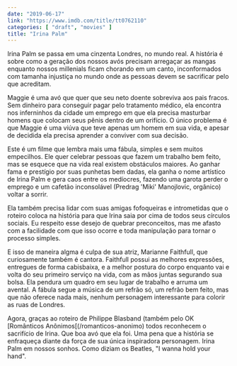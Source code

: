 ```yaml
---
date: "2019-06-17"
link: "https://www.imdb.com/title/tt0762110"
categories: [ "draft", "movies" ]
title: "Irina Palm"
---
```

Irina Palm se passa em uma cinzenta Londres, no mundo real. A história é sobre como a geração dos nossos avós precisam arregaçar as mangas enquanto nossos millenials ficam chorando em um canto, inconformados com tamanha injustiça no mundo onde as pessoas devem se sacrificar pelo que acreditam.

Maggie é uma avó que quer que seu neto doente sobreviva aos pais fracos. Sem dinheiro para conseguir pagar pelo tratamento médico, ela encontra nos inferninhos da cidade um emprego em que ela precisa masturbar homens que colocam seus pênis dentro de um orifício. O único problema é que Maggie é uma viúva que teve apenas um homem em sua vida, e apesar de decidida ela precisa aprender a conviver com sua decisão.

Este é um filme que lembra mais uma fábula, simples e sem muitos empecilhos. Ele quer celebrar pessoas que fazem um trabalho bem feito, mas se esquece que na vida real existem obstáculos maiores. Ao ganhar fama e prestígio por suas punhetas bem dadas, ela ganha o nome artístico de Irina Palm e gera caos entre os medíocres, fazendo uma garota perder o emprego e um cafetão inconsolável (Predrag 'Miki' Manojlovic, orgânico) voltar a sorrir.

Ela também precisa lidar com suas amigas fofoqueiras e intrometidas que o roteiro coloca na história para que Irina saia por cima de todos seus círculos sociais. Eu respeito esse desejo de quebrar preconceitos, mas me afasto com a facilidade com que isso ocorre e toda manipulação para tornar o processo simples.

E isso de maneira algma é culpa de sua atriz, Marianne Faithfull, que curiosamente também é cantora. Faithfull possui as melhores expressões, entregues de forma cabisbaixa, e a melhor postura do corpo enquanto vai e volta do seu primeiro serviço na vida, com as mãos juntas segurando sua bolsa. Ela pendura um quadro em seu lugar de trabalho e arruma um avental. A fábula segue a música de um refrão só, um refrão bem feito, mas que não oferece nada mais, nenhum personagem interessante para colorir as ruas de Londres.

Agora, graças ao roteiro de Philippe Blasband (também pelo OK [Românticos Anônimos[(/romanticos-anonimo) todos reconhecem o sacrifício de Irina. Que boa avó que ela foi. Uma pena que a história se enfraqueça diante da força de sua única inspiradora personagem. Irina Palm em nossos sonhos. Como diziam os Beatles, "I wanna hold your hand".
